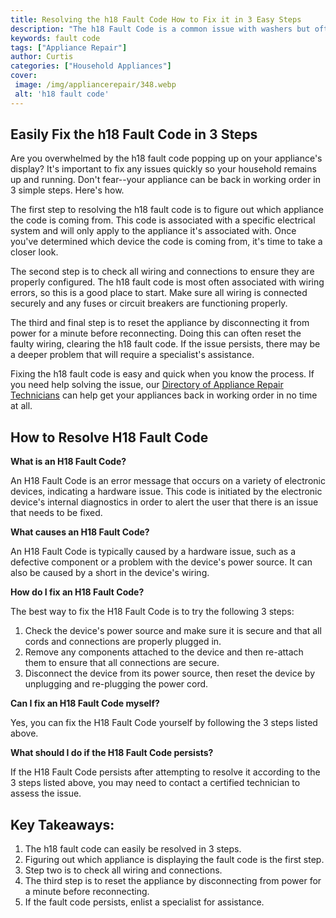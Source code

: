 ```yaml
---
title: Resolving the h18 Fault Code How to Fix it in 3 Easy Steps
description: "The h18 Fault Code is a common issue with washers but often misunderstood Learn how to diagnose and repair this problem in 3 easy steps with this helpful guide Find out the solution today"
keywords: fault code
tags: ["Appliance Repair"]
author: Curtis
categories: ["Household Appliances"]
cover: 
 image: /img/appliancerepair/348.webp
 alt: 'h18 fault code'
---
```

## Easily Fix the h18 Fault Code in 3 Steps

Are you overwhelmed by the h18 fault code popping up on your appliance's display? It's important to fix any issues quickly so your household remains up and running. Don't fear--your appliance can be back in working order in 3 simple steps. Here's how.

The first step to resolving the h18 fault code is to figure out which appliance the code is coming from. This code is associated with a specific electrical system and will only apply to the appliance it's associated with. Once you've determined which device the code is coming from, it's time to take a closer look.

The second step is to check all wiring and connections to ensure they are properly configured. The h18 fault code is most often associated with wiring errors, so this is a good place to start. Make sure all wiring is connected securely and any fuses or circuit breakers are functioning properly.

The third and final step is to reset the appliance by disconnecting it from power for a minute before reconnecting. Doing this can often reset the faulty wiring, clearing the h18 fault code. If the issue persists, there may be a deeper problem that will require a specialist's assistance.

Fixing the h18 fault code is easy and quick when you know the process. If you need help solving the issue, our [Directory of Appliance Repair Technicians](./pages/appliance-repair-technicians) can help get your appliances back in working order in no time at all.

## How to Resolve H18 Fault Code

**What is an H18 Fault Code?**

An H18 Fault Code is an error message that occurs on a variety of electronic devices, indicating a hardware issue. This code is initiated by the electronic device's internal diagnostics in order to alert the user that there is an issue that needs to be fixed.

**What causes an H18 Fault Code?**

An H18 Fault Code is typically caused by a hardware issue, such as a defective component or a problem with the device's power source. It can also be caused by a short in the device's wiring.

**How do I fix an H18 Fault Code?**

The best way to fix the H18 Fault Code is to try the following 3 steps:

1. Check the device's power source and make sure it is secure and that all cords and connections are properly plugged in.
2. Remove any components attached to the device and then re-attach them to ensure that all connections are secure.
3. Disconnect the device from its power source, then reset the device by unplugging and re-plugging the power cord.

**Can I fix an H18 Fault Code myself?**

Yes, you can fix the H18 Fault Code yourself by following the 3 steps listed above.

**What should I do if the H18 Fault Code persists?**

If the H18 Fault Code persists after attempting to resolve it according to the 3 steps listed above, you may need to contact a certified technician to assess the issue.

## Key Takeaways:

1. The h18 fault code can easily be resolved in 3 steps. 
2. Figuring out which appliance is displaying the fault code is the first step.
3. Step two is to check all wiring and connections.
4. The third step is to reset the appliance by disconnecting from power for a minute before reconnecting.
5. If the fault code persists, enlist a specialist for assistance.
